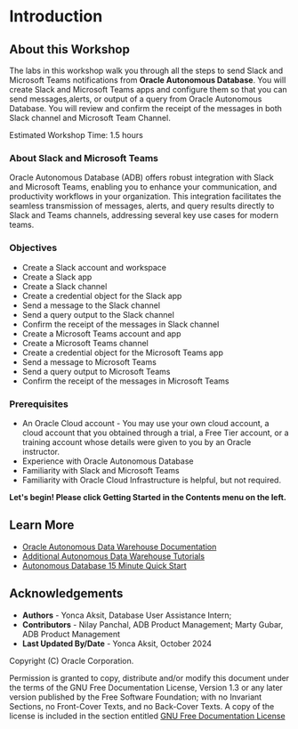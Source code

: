 # Introduction

## About this Workshop

The labs in this workshop walk you through all the steps to send Slack and Microsoft Teams notifications from **Oracle Autonomous Database**. You will create Slack and Microsoft Teams apps and configure them so that you can send messages,alerts, or output of a query from Oracle Autonomous Database. You will review and confirm the receipt of the messages in both Slack channel and Microsoft Team Channel.

Estimated Workshop Time: 1.5 hours

### About Slack and Microsoft Teams

Oracle Autonomous Database (ADB) offers robust integration with Slack and Microsoft Teams, enabling you to enhance your communication, and productivity workflows in your organization. This integration facilitates the seamless transmission of messages, alerts, and query results directly to Slack and Teams channels, addressing several key use cases for modern teams.

### Objectives

- Create a Slack account and workspace
- Create a Slack app
- Create a Slack channel
- Create a credential object for the Slack app
- Send a message to the Slack channel
- Send a query output to the Slack channel
- Confirm the receipt of the messages in Slack channel
- Create a Microsoft Teams account and app
- Create a Microsoft Teams channel
- Create a credential object for the Microsoft Teams app
- Send a message to Microsoft Teams
- Send a query output to Microsoft Teams
- Confirm the receipt of the messages in Microsoft Teams

### Prerequisites

- An Oracle Cloud account - You may use your own cloud account, a cloud account that you obtained through a trial, a Free Tier account, or a training account whose details were given to you by an Oracle instructor.
- Experience with Oracle Autonomous Database
- Familiarity with Slack and Microsoft Teams
- Familiarity with Oracle Cloud Infrastructure is helpful, but not required.

**Let's begin! Please click Getting Started in the Contents menu on the left.**

## Learn More

- [Oracle Autonomous Data Warehouse Documentation](https://docs.oracle.com/en/cloud/paas/autonomous-data-warehouse-cloud/index.html)
- [Additional Autonomous Data Warehouse Tutorials](https://docs.oracle.com/en/cloud/paas/autonomous-database/serverless/adbsb/tutorials.html)
- [Autonomous Database 15 Minute Quick Start](https://docs.oracle.com/en/cloud/paas/autonomous-database/serverless/adbsb/autonomous-quickstart.html#GUID-00170F47-AAB2-407A-938C-DEE6238F2C81)

## Acknowledgements

- **Authors** - Yonca Aksit, Database User Assistance Intern;
- **Contributors** - Nilay Panchal, ADB Product Management; Marty Gubar, ADB Product Management
- **Last Updated By/Date** - Yonca Aksit, October 2024

Copyright (C) Oracle Corporation.

Permission is granted to copy, distribute and/or modify this document
under the terms of the GNU Free Documentation License, Version 1.3
or any later version published by the Free Software Foundation;
with no Invariant Sections, no Front-Cover Texts, and no Back-Cover Texts.
A copy of the license is included in the section entitled [GNU Free Documentation License](files/gnu-free-documentation-license.txt)

